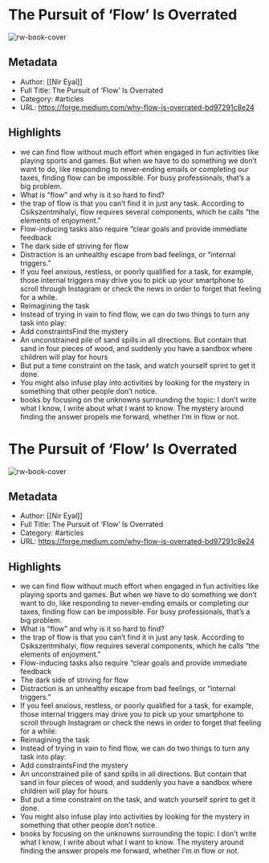# The Pursuit of ‘Flow’ Is Overrated

![rw-book-cover](https://readwise-assets.s3.amazonaws.com/static/images/article3.5c705a01b476.png)

## Metadata
- Author: [[Nir Eyal]]
- Full Title: The Pursuit of ‘Flow’ Is Overrated
- Category: #articles
- URL: https://forge.medium.com/why-flow-is-overrated-bd97291c8e24

## Highlights
- we can find flow without much effort when engaged in fun activities like playing sports and games. But when we have to do something we don’t want to do, like responding to never-ending emails or completing our taxes, finding flow can be impossible. For busy professionals, that’s a big problem.
- What is “flow” and why is it so hard to find?
- the trap of flow is that you can’t find it in just any task. According to Csikszentmihalyi, flow requires several components, which he calls “the elements of enjoyment.”
- Flow-inducing tasks also require “clear goals and provide immediate feedback
- The dark side of striving for flow
- Distraction is an unhealthy escape from bad feelings, or “internal triggers.”
- If you feel anxious, restless, or poorly qualified for a task, for example, those internal triggers may drive you to pick up your smartphone to scroll through Instagram or check the news in order to forget that feeling for a while.
- Reimagining the task
- Instead of trying in vain to find flow, we can do two things to turn any task into play:
- Add constraintsFind the mystery
- An unconstrained pile of sand spills in all directions. But contain that sand in four pieces of wood, and suddenly you have a sandbox where children will play for hours
- But put a time constraint on the task, and watch yourself sprint to get it done.
- You might also infuse play into activities by looking for the mystery in something that other people don’t notice.
- books by focusing on the unknowns surrounding the topic: I don’t write what I know, I write about what I want to know. The mystery around finding the answer propels me forward, whether I’m in flow or not.
# The Pursuit of ‘Flow’ Is Overrated

![rw-book-cover](https://readwise-assets.s3.amazonaws.com/static/images/article3.5c705a01b476.png)

## Metadata
- Author: [[Nir Eyal]]
- Full Title: The Pursuit of ‘Flow’ Is Overrated
- Category: #articles
- URL: https://forge.medium.com/why-flow-is-overrated-bd97291c8e24

## Highlights
- we can find flow without much effort when engaged in fun activities like playing sports and games. But when we have to do something we don’t want to do, like responding to never-ending emails or completing our taxes, finding flow can be impossible. For busy professionals, that’s a big problem.
- What is “flow” and why is it so hard to find?
- the trap of flow is that you can’t find it in just any task. According to Csikszentmihalyi, flow requires several components, which he calls “the elements of enjoyment.”
- Flow-inducing tasks also require “clear goals and provide immediate feedback
- The dark side of striving for flow
- Distraction is an unhealthy escape from bad feelings, or “internal triggers.”
- If you feel anxious, restless, or poorly qualified for a task, for example, those internal triggers may drive you to pick up your smartphone to scroll through Instagram or check the news in order to forget that feeling for a while.
- Reimagining the task
- Instead of trying in vain to find flow, we can do two things to turn any task into play:
- Add constraintsFind the mystery
- An unconstrained pile of sand spills in all directions. But contain that sand in four pieces of wood, and suddenly you have a sandbox where children will play for hours
- But put a time constraint on the task, and watch yourself sprint to get it done.
- You might also infuse play into activities by looking for the mystery in something that other people don’t notice.
- books by focusing on the unknowns surrounding the topic: I don’t write what I know, I write about what I want to know. The mystery around finding the answer propels me forward, whether I’m in flow or not.
